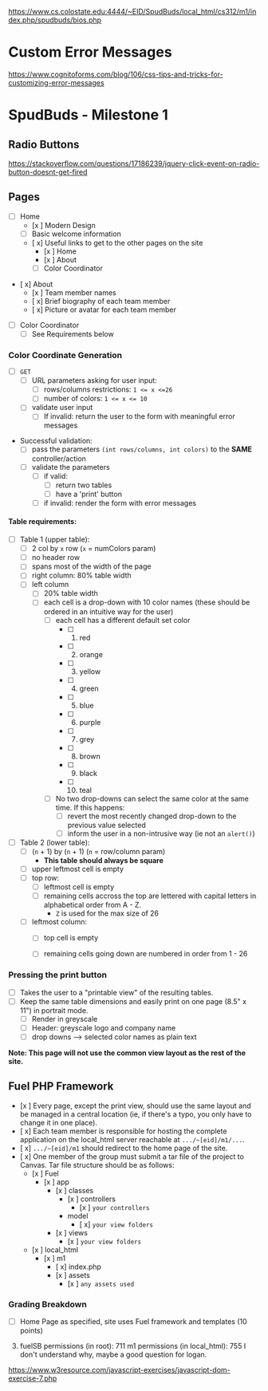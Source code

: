 https://www.cs.colostate.edu:4444/~EID/SpudBuds/local_html/cs312/m1/index.php/spudbuds/bios.php

# Custom Error Messages
https://www.cognitoforms.com/blog/106/css-tips-and-tricks-for-customizing-error-messages
# SpudBuds - Milestone 1
## Radio Buttons
https://stackoverflow.com/questions/17186239/jquery-click-event-on-radio-button-doesnt-get-fired
## Pages
- [ ] Home
  - [x ] Modern Design
  - [ ] Basic welcome information
  - [ x] Useful links to get to the other pages on the site
    - [x ] Home
    - [x ] About
    - [ ] Color Coordinator
- [ x] About
  - [x ] Team member names
  - [ x] Brief biography of each team member
  - [ x] Picture or avatar for each team member
- [ ] Color Coordinator
  - [ ] See Requirements below

### Color Coordinate Generation
- [ ] `GET`
  - [ ] URL parameters asking for user input:
    - [ ] rows/columns restrictions: `1 <= x <=26`
    - [ ] number of colors: `1 <= x <= 10`
  - [ ] validate user input
    - [ ] If invalid: return the user to the form with meaningful error messages
- Successful validation:
  - [ ] pass the parameters `(int rows/columns, int colors)` to the **SAME** controller/action
  - [ ] validate the parameters
    - [ ] if valid:
      - [ ] return two tables
      - [ ] have a 'print' button
    - [ ] if invalid: render the form with error messages

#### Table requirements:
- [ ] Table 1 (upper table):
  - [ ] 2 col by `x` row (`x` = numColors param)
  - [ ] no header row
  - [ ] spans most of the width of the page
  - [ ] right column: 80% table width
  - [ ] left column
     - [ ] 20% table width
     - [ ] each cell is a drop-down with 10 color names (these should be ordered in an intuitive way for the user)
        - [ ] each cell has a different default set color
           - [ ] 1. red
           - [ ] 2. orange
           - [ ] 3. yellow
           - [ ] 4. green
           - [ ] 5. blue
           - [ ] 6. purple
           - [ ] 7. grey
           - [ ] 8. brown
           - [ ] 9. black
           - [ ] 10. teal
         - [ ] No two drop-downs can select the same color at the same time. If this happens:
           - [ ] revert the most recently changed drop-down to the previous value selected
           - [ ] inform the user in a non-intrusive way (ie not an `alert()`)
- [ ] Table 2 (lower table):
  - [ ] (`n` + 1) by (`n` + 1) (`n` = row/column param)
    - **This table should always be square**
  - [ ] upper leftmost cell is empty
  - [ ] top row:
    - [ ] leftmost cell is empty
    - [ ] remaining cells accross the top are lettered with capital letters in alphabetical order from A - Z.
      - `Z` is used for the max size of 26
  - [ ] leftmost column:
    - [ ] top cell is empty
    - [ ] remaining cells going down are numbered in order from 1 - 26


### Pressing the print button
- [ ] Takes the user to a "printable view" of the resulting tables.
- [ ] Keep the same table dimensions and easily print on one page (8.5" x 11") in portrait mode.
  - [ ] Render in greyscale
  - [ ] Header: greyscale logo and company name
  - [ ] drop downs --> selected color names as plain text

**Note: This page will not use the common view layout as the rest of the site.**


## Fuel PHP Framework
- [x ] Every page, except the print view, should use the same layout and be managed in a central location (ie, if there's a typo, you only have to change it in one place).
- [ x] Each team member is responsible for hosting the complete application on the local_html server reachable at `.../~[eid]/m1/...`.
- [ x] `.../~[eid]/m1` should redirect to the home page of the site.
- [ x] One member of the group must submit a tar file of the project to Canvas. Tar file structure should be as follows:
  - [x ] Fuel
    - [x ] app
      - [x ] classes
        - [x ] controllers
           - [x ] `your controllers`
        -  model
           - [ x] `your view folders`
      - [x ] views
        - [x ] `your view folders`
  - [x ] local_html
    - [x ] m1
      - [ x] index.php
      - [x ] assets
        - [x ] `any assets used`

### Grading Breakdown
- [ ] Home Page as specified, site uses Fuel framework and templates (10 points)

3. fuelSB permissions (in root): 711
   m1 permissions (in local_html): 755 
   I don't understand why, maybe a good question for logan.

https://www.w3resource.com/javascript-exercises/javascript-dom-exercise-7.php



